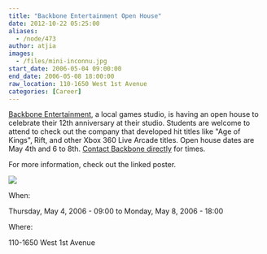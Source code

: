 ```yaml
---
title: "Backbone Entertainment Open House"
date: 2012-10-22 05:25:00
aliases:
  - /node/473
author: atjia
images:
  - /files/mini-inconnu.jpg
start_date: 2006-05-04 09:00:00
end_date: 2006-05-08 18:00:00
raw_location: 110-1650 West 1st Avenue
categories: [Career]
---
```


[Backbone Entertainment](http://www.backb.com/), a local games studio, is having an open house to celebrate their 12th anniversary at their studio. Students are welcome to attend to check out the company that developed hit titles like "Age of Kings", Rift, and other Xbox 360 Live Arcade titles. Open house dates are May 4th and 6 to 8th. [Contact Backbone directly](/cdn-cgi/l/email-protection#6e1c1d181e2e0c0f0d050c400d0103) for times.

For more information, check out the linked poster.

[![](/files/mini-inconnu.jpg)](/files/inconnu.jpg)

When:

Thursday, May 4, 2006 - 09:00 to Monday, May 8, 2006 - 18:00

Where:

110-1650 West 1st Avenue
